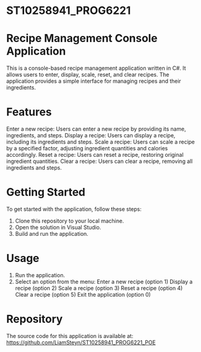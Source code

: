 # ST10258941_PROG6221

# Recipe Management Console Application
 This is a console-based recipe management application written in C#. It allows users to enter, display, scale, reset, and clear recipes. The application provides a simple interface for managing recipes and their ingredients.

# Features
 Enter a new recipe: Users can enter a new recipe by providing its name, ingredients, and steps.
 Display a recipe: Users can display a recipe, including its ingredients and steps.
 Scale a recipe: Users can scale a recipe by a specified factor, adjusting ingredient quantities and calories accordingly.
 Reset a recipe: Users can reset a recipe, restoring original ingredient quantities.
 Clear a recipe: Users can clear a recipe, removing all ingredients and steps.

# Getting Started
 To get started with the application, follow these steps:
 
 1. Clone this repository to your local machine.
 2. Open the solution in Visual Studio.
 3. Build and run the application.

# Usage
 1. Run the application.
 2. Select an option from the menu:
    Enter a new recipe (option 1)
    Display a recipe (option 2)
    Scale a recipe (option 3)
    Reset a recipe (option 4)
    Clear a recipe (option 5)
    Exit the application (option 0)

# Repository
 The source code for this application is available at:
 https://github.com/LiamSteyn/ST10258941_PROG6221_POE